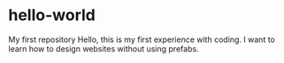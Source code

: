 # hello-world
My first repository
Hello, this is my first experience with coding. I want to learn how to design websites without using prefabs.
